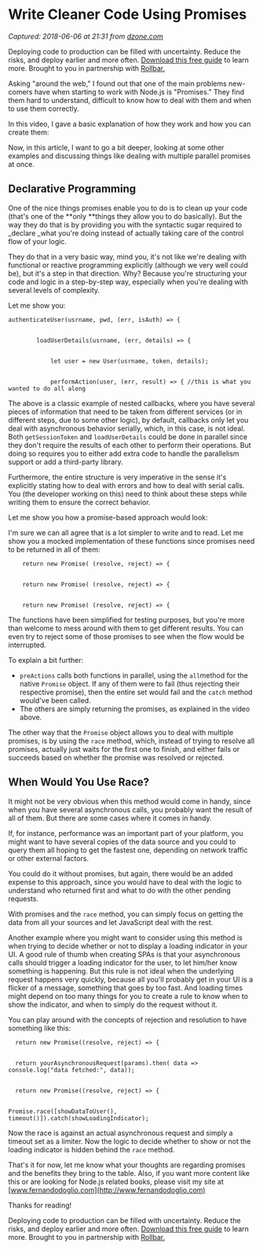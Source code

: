 # Write Cleaner Code Using Promises

_Captured: 2018-06-06 at 21:31 from [dzone.com](https://dzone.com/articles/node-promises-101?edition=380208&utm_source=Daily%20Digest&utm_medium=email&utm_campaign=Daily%20Digest%202018-06-06)_

Deploying code to production can be filled with uncertainty. Reduce the risks, and deploy earlier and more often. [Download this free guide](https://dzone.com/go?i=278435&u=https%3A%2F%2Ftry.rollbar.com%2Flow-risk-continuous-delivery-guide%2F%3Futm_source%3Ddzone%26utm_medium%3Ddisplay%26utm_campaign%3Ddzone\(q118\)) to learn more. Brought to you in partnership with [Rollbar.](https://dzone.com/go?i=278435&u=https%3A%2F%2Frollbar.com%2F%3Futm_source%3Ddzone%26utm_medium%3Ddisplay%26utm_campaign%3Ddzone\(q118\))

Asking "around the web," I found out that one of the main problems new-comers have when starting to work with Node.js is "Promises." They find them hard to understand, difficult to know how to deal with them and when to use them correctly.

In this video, I gave a basic explanation of how they work and how you can create them:

Now, in this article, I want to go a bit deeper, looking at some other examples and discussing things like dealing with multiple parallel promises at once.

## Declarative Programming

One of the nice things promises enable you to do is to clean up your code (that's one of the **only **things they allow you to do basically). But the way they do that is by providing you with the syntactic sugar required to _declare _what you're doing instead of actually taking care of the control flow of your logic.

They do that in a very basic way, mind you, it's not like we're dealing with functional or reactive programming explicitly (although we very well could be), but it's a step in that direction. Why? Because you're structuring your code and logic in a step-by-step way, especially when you're dealing with several levels of complexity.

Let me show you:
    
    
    authenticateUser(usrname, pwd, (err, isAuth) => {
    
    
            loadUserDetails(usrname, (err, details) => {
    
    
                let user = new User(usrname, token, details);
    
    
                performAction(user, (err, result) => { //this is what you wanted to do all along

The above is a classic example of nested callbacks, where you have several pieces of information that need to be taken from different services (or in different steps, due to some other logic), by default, callbacks only let you deal with asynchronous behavior serially, which, in this case, is not ideal. Both `getSessionToken` and `loadUserDetails` could be done in parallel since they don't require the results of each other to perform their operations. But doing so requires you to either add extra code to handle the parallelism support or add a third-party library.

Furthermore, the entire structure is very imperative in the sense it's explicitly stating how to deal with errors and how to deal with serial calls. You (the developer working on this) need to think about these steps while writing them to ensure the correct behavior.

Let me show you how a promise-based approach would look:

I'm sure we can all agree that is a lot simpler to write and to read. Let me show you a mocked implementation of these functions since promises need to be returned in all of them:
    
    
        return new Promise( (resolve, reject) => {
    
    
        return new Promise( (resolve, reject) => {
    
    
        return new Promise( (resolve, reject) => {

The functions have been simplified for testing purposes, but you're more than welcome to mess around with them to get different results. You can even try to reject some of those promises to see when the flow would be interrupted.

To explain a bit further:

  * `preActions` calls both functions in parallel, using the `all`method for the native `Promise` object. If any of them were to fail (thus rejecting their respective promise), then the entire set would fail and the `catch` method would've been called.
  * The others are simply returning the promises, as explained in the video above.

The other way that the `Promise` object allows you to deal with multiple promises, is by using the `race` method, which, instead of trying to resolve all promises, actually just waits for the first one to finish, and either fails or succeeds based on whether the promise was resolved or rejected.

## When Would You Use Race?

It might not be very obvious when this method would come in handy, since when you have several asynchronous calls, you probably want the result of all of them. But there are some cases where it comes in handy.

If, for instance, performance was an important part of your platform, you might want to have several copies of the data source and you could to query them all hoping to get the fastest one, depending on network traffic or other external factors.

You could do it without promises, but again, there would be an added expense to this approach, since you would have to deal with the logic to understand who returned first and what to do with the other pending requests.

With promises and the `race` method, you can simply focus on getting the data from all your sources and let JavaScript deal with the rest.

Another example where you might want to consider using this method is when trying to decide whether or not to display a loading indicator in your UI. A good rule of thumb when creating SPAs is that your asynchronous calls should trigger a loading indicator for the user, to let him/her know something is happening. But this rule is not ideal when the underlying request happens very quickly, because all you'll probably get in your UI is a flicker of a message, something that goes by too fast. And loading times might depend on too many things for you to create a rule to know when to show the indicator, and when to simply do the request without it.

You can play around with the concepts of rejection and resolution to have something like this:
    
    
      return new Promise((resolve, reject) => {
    
    
      return yourAsynchronousRequest(params).then( data => console.log("data fetched:", data));
    
    
      return new Promise((resolve, reject) => {
    
    
    Promise.race([showDataToUser(), timeout()]).catch(showLoadingIndicator);

Now the race is against an actual asynchronous request and simply a timeout set as a limiter. Now the logic to decide whether to show or not the loading indicator is hidden behind the `race` method.

That's it for now, let me know what your thoughts are regarding promises and the benefits they bring to the table. Also, if you want more content like this or are looking for Node.js related books, please visit my site at [www.fernandodoglio.com](http://www.fernandodoglio.com)

Thanks for reading!

Deploying code to production can be filled with uncertainty. Reduce the risks, and deploy earlier and more often. [Download this free guide](https://dzone.com/go?i=278436&u=https%3A%2F%2Ftry.rollbar.com%2Flow-risk-continuous-delivery-guide%2F%3Futm_source%3Ddzone%26utm_medium%3Ddisplay%26utm_campaign%3Ddzone\(q118\)) to learn more. Brought to you in partnership with [Rollbar.](https://dzone.com/go?i=278436&u=https%3A%2F%2Frollbar.com%2F%3Futm_source%3Ddzone%26utm_medium%3Ddisplay%26utm_campaign%3Ddzone\(q118\))
